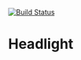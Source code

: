 [![Build Status](https://travis-ci.org/HeadlightJS/Headlight.svg?branch=master)](https://travis-ci.org/HeadlightJS/Headlight)

# Headlight
